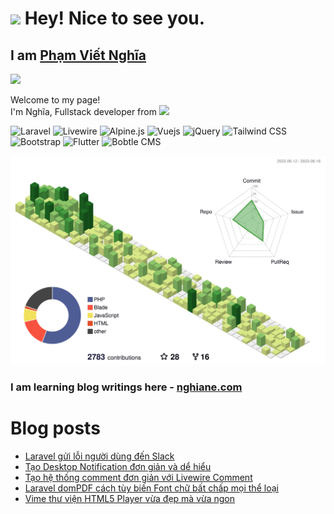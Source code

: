<h1><img src="https://emojis.slackmojis.com/emojis/images/1531849430/4246/blob-sunglasses.gif?1531849430" width="30"/> Hey! Nice to see you.</h1>

## I am [Phạm Viết Nghĩa](https://nghiane.com/)
![](https://visitor-badge.glitch.me/badge?page_id=vigstudio.vigstudio)

<p>
Welcome to my page! </br> I'm Nghĩa, Fullstack developer from <img src="https://cdn-icons-png.flaticon.com/512/5373/5373330.png" width="13"/>
</p>

![Laravel](https://img.shields.io/static/v1?style=for-the-badge&message=Laravel&color=FF2D20&logo=Laravel&logoColor=FFFFFF&label=)
![Livewire](https://img.shields.io/static/v1?style=for-the-badge&message=Livewire&color=4E56A6&logo=Livewire&logoColor=FFFFFF&label=)
![Alpine.js](https://img.shields.io/static/v1?style=for-the-badge&message=Alpine.js&color=222222&logo=Alpine.js&logoColor=8BC0D0&label=)
![Vuejs](https://img.shields.io/badge/Vue.js-35495E?style=for-the-badge&logo=vuedotjs&logoColor=4FC08D)
![jQuery](https://img.shields.io/static/v1?style=for-the-badge&message=jQuery&color=0769AD&logo=jQuery&logoColor=FFFFFF&label=)
![Tailwind CSS](https://img.shields.io/static/v1?style=for-the-badge&message=Tailwind+CSS&color=222222&logo=Tailwind+CSS&logoColor=06B6D4&label=)
![Bootstrap](https://img.shields.io/static/v1?style=for-the-badge&message=Bootstrap&color=7952B3&logo=Bootstrap&logoColor=FFFFFF&label=)
![Flutter](https://img.shields.io/static/v1?style=for-the-badge&message=Flutter&color=02569B&logo=Flutter&logoColor=FFFFFF&label=)
![Bobtle CMS](https://img.shields.io/static/v1?style=for-the-badge&message=Botble+CMS&color=2980b9&logo=botblecms&logoColor=FFFFFF&label=)

![](./profile-3d-contrib/profile-green-animate.svg)

### I am learning blog writings here - [nghiane.com](https://nghiane.com)

# Blog posts
<!-- BLOG-POST-LIST:START -->
- [Laravel gửi lỗi người dùng đến Slack](https://nghiane.com/laravel-gui-loi-nguoi-dung-den-slack)
- [Tạo Desktop Notification đơn giản và dể hiểu](https://nghiane.com/tao-desktop-notification-don-gian-va-de-hieu)
- [Tạo hệ thống comment đơn giản với Livewire Comment](https://nghiane.com/tao-he-thong-comment-don-gian-voi-livewire-comment)
- [Laravel domPDF cách tùy biến Font chữ bất chấp mọi thể loại](https://nghiane.com/laravel-dompdf-cach-tuy-bien-font-chu-bat-chap-moi-the-loai)
- [Vime thư viện HTML5 Player vừa đẹp mà vừa ngon](https://nghiane.com/vime-thu-vien-html5-player-vua-dep-ma-vua-ngon)
<!-- BLOG-POST-LIST:END -->

